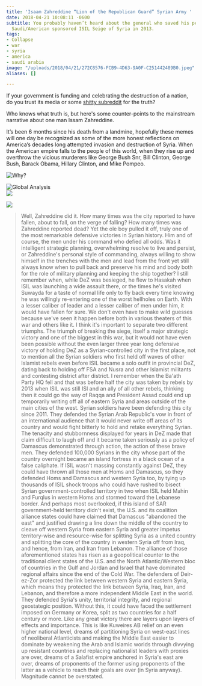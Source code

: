 ```yaml
---
title: 'Isaam Zahreddine “Lion of the Republican Guard” Syrian Army '
date: 2018-04-21 10:08:11 -0600
subtitle: You probably haven’t heard about the general who saved his people from the
  Saudi/American sponsored ISIL Seige of Syria in 2013.
tags:
- Collapse
- war
- syria
- america
- saudi arabia
image: "/uploads/2018/04/21/272C8576-FCB9-4D63-9A0F-C251442489B0.jpeg"
aliases: []

---
```

If your government is funding and celebrating the destruction of a nation, do you trust its media or some [shitty subreddit](https://reddit.com/r/syriancirclejerkwar) for the truth? 

Who knows what truth is, but here's some counter-points to the mainstream narrative about one man Issam Zahreddine.

It’s been 6 months since his death from a landmine, hopefully these memes will one day be recognized as some of the more honest reflections on America’s decades long attempted invasion and destruction of Syria. When the American empire falls to the people of this world, when they rise up and overthrow the vicious murderers like George Bush Snr, Bill Clinton, George Bush, Barack Obama, Hillary Clinton, and Mike Pompeo.

![Why?](/uploads/2018/04/21/DD6BDDF2-FC98-43C3-83D5-F0DBFBC6191C.jpeg)

![Global Analysis](/uploads/2018/04/21/739A8162-10BB-443D-B7A4-63A42215FF05.png)  
![](/uploads/2018/04/21/BABFCB9A-7C75-4C68-9595-D916AE6A02F3.jpeg)

![](/uploads/2018/04/21/F4EF7339-FDF1-4F4E-A2A5-FA625205AAF2.jpeg)

> Well, Zahreddine did it. How many times was the city reported to have fallen, about to fall, on the verge of falling? How many times was Zahreddine reported dead? Yet the ole boy pulled it off, truly one of the most remarkable defensive victories in Syrian history. Him and of course, the men under his command who defied all odds. Was it intelligent strategic planning, overwhelming resolve to live and persist, or Zahreddine's personal style of commanding, always willing to show himself in the trenches with the men and lead from the front yet still always know when to pull back and preserve his mind and body both for the role of military planning and keeping the ship together? I still remember when, while DeZ was besieged, he flew to Hasakah when ISIL was launching a wide assault there, or the times he's visited Suwayda for a taste of normal life only to fly back every time knowing he was willingly re-entering one of the worst hellholes on Earth. With a lesser caliber of leader and a lesser caliber of men under him, it would have fallen for sure. We don't even have to make wild guesses because we've seen it happen before both in various theaters of this war and others like it. I think it's important to separate two different triumphs. The triumph of breaking the siege, itself a major strategic victory and one of the biggest in this war, but it would not have even been possible without the even larger three year long defensive victory of holding DeZ as a Syrian-controlled city in the first place, not to mention all the Syrian soldiers who first held off waves of other Islamist rebels even before ISIL became a solo outfit in provincial DeZ, dating back to holding off FSA and Nusra and other Islamist militants and contesting district after district. I remember when the Ba'ath Party HQ fell and that was before half the city was taken by rebels by 2013 when ISIL was still ISI and an ally of all other rebels, thinking then it could go the way of Raqqa and President Assad could end up temporarily writing off all of eastern Syria and areas outside of the main cities of the west. Syrian soldiers have been defending this city since 2011. They defended the Syrian Arab Republic's vow in front of an international audience that it would never write off areas of its country and would fight bitterly to hold and retake everything Syrian. The tenacity and stubbornness displayed for years in DeZ made that claim difficult to laugh off and it became taken seriously as a policy of Damascus demonstrated through action, the action of these brave men. They defended 100,000 Syrians in the city whose part of the country overnight became an island fortress in a black ocean of a false caliphate. If ISIL wasn't massing constantly against DeZ, they could have thrown all those men at Homs and Damascus, so they defended Homs and Damascus and western Syria too, by tying up thousands of ISIL shock troops who could have rushed to bisect Syrian government-controlled territory in two when ISIL held Mahin and Furqlus in western Homs and stormed toward the Lebanese border. And perhaps most overlooked, if this island of SAR government-held territory didn't exist, the U.S. and its coalition alliance states could have claimed that Damascus "abandoned the east" and justified drawing a line down the middle of the country to cleave off western Syria from eastern Syria and greater impetus territory-wise and resource-wise for splitting Syria as a united country and splitting the core of the country in western Syria off from Iraq, and hence, from Iran, and Iran from Lebanon. The alliance of those aforementioned states has risen as a geopolitical counter to the traditional client states of the U.S. and the North Atlantic/Western bloc of countries in the Gulf and Jordan and Israel that have dominated regional affairs since the end of the Cold War. The defenders of Deir-ez-Zor protected the link between western Syria and eastern Syria, which means they protected the link between Syria, Iraq, Iran, and Lebanon, and therefore a more independent Middle East in the world. They defended Syria's unity, territorial integrity, and regional geostategic position. Without this, it could have faced the settlement imposed on Germany or Korea, split as two countries for a half century or more. Like any great victory there are layers upon layers of effects and importance. This is like Kuweires AB relief on an even higher national level, dreams of partitioning Syria on west-east lines of neoliberal Atlanticists and making the Middle East easier to dominate by weakening the Arab and Islamic worlds through divvying up resistant countries and replacing nationalist leaders with proxies are over, dreams of a Salafist empire anchored in Syria's east are over, dreams of proponents of the former using proponents of the latter as a vehicle to reach their goals are over (in Syria anyway). Magnitude cannot be overstated.